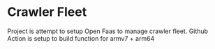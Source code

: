 # Crawler Fleet

Project is attempt to setup Open Faas to manage crawler fleet.
Github Action is setup to build function for armv7 + arm64